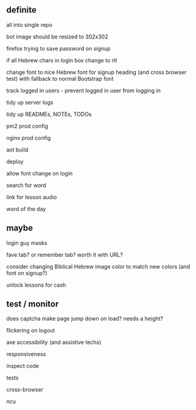 definite
--------

all into single repo

bot image should be resized to 302x302

firefox trying to save password on signup

if all Hebrew chars in login box change to rtl

change font to nice Hebrew font for signup heading (and cross browser test)
with fallback to normal Bootstrap font

track logged in users - prevent logged in user from logging in

tidy up server logs

tidy up READMEs, NOTEs, TODOs

pm2 prod config

nginx prod config

aot build

deploy

allow font change on login

search for word

link for lesson audio

word of the day

maybe
-----

login guy masks

fave tab? or remember tab? worth it with URL?

consider changing Biblical Hebrew image color to match new colors (and font on signup?)

unlock lessons for cash

test / monitor
--------------

does captcha make page jump down on load? needs a height?

flickering on logout

axe accessibility (and assistive techs)

responsiveness

inspect code

tests

cross-browser

ncu


